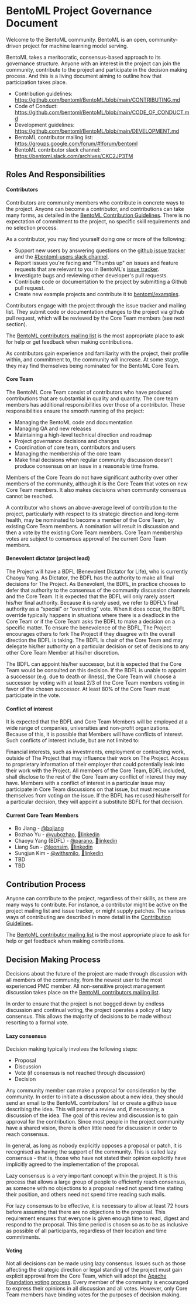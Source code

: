 # BentoML Project Governance Document

Welcome to the BentoML community. BentoML is an open, community-driven project for
machine learning model serving.

BentoML takes a meritocratic, consensus-based approach to its governance structure.
Anyone with an interest in the project can join the community, contribute to the project
and participate in the decision making process. And this is a living document aiming to
outline how that participation takes place.

* Contribution guidelines: https://github.com/bentoml/BentoML/blob/main/CONTRIBUTING.md
* Code of Conduct: https://github.com/bentoml/BentoML/blob/main/CODE_OF_CONDUCT.md
* Development guidelines: https://github.com/bentoml/BentoML/blob/main/DEVELOPMENT.md
* BentoML contributor mailing list: https://groups.google.com/forum/#!forum/bentoml
* BentoML contributor slack channel: https://bentoml.slack.com/archives/CKC2JP3TM


## Roles And Responsibilities

#### Contributors

Contributors are community members who contribute in concrete ways to the project.
Anyone can become a contributor, and contributions can take many forms, as detailed in
the [BentoML Contribution Guidelines](https://github.com/bentoml/BentoML/blob/main/CONTRIBUTING.md).
There is no expectation of commitment to the project, no specific skill requirements and
no selection process.

As a contributor, you may find yourself doing one or more of the following:

* Support new users by answering questions on the
    [github issue tracker](https://github.com/bentoml/BentoML/issues) and the
    [#bentoml-users slack channel](https://join.slack.bentoml.org).
* Report issues you're facing and "Thumbs up" on issues and feature requests that are
    relevant to you in BentoML's [issue tracker](https://github.com/bentoml/BentoML/issues).
* Investigate bugs and reviewing other developer's pull requests.
* Contribute code or documentation to the project by submitting a Github pull request.
* Create new example projects and contribute it to [bentoml/examples](https://github.com/bentoml/BentoML/tree/main/examples).


Contributors engage with the project through the issue tracker and mailing list. They
submit code or documentation changes to the project via github pull request, which will
be reviewed by the Core Team members (see next section).

The [BentoML contributors mailing list](https://groups.google.com/forum/#!forum/bentoml)
is the most appropriate place to ask for help or get feedback when making contributions.

As contributors gain experience and familiarity with the project, their profile within,
and commitment to, the community will increase. At some stage, they may find themselves
being nominated for the BentoML Core Team.


#### Core Team

The BentoML Core Team consist of contributors who have produced contributions that are
substantial in quality and quantity. The core team members has additional
responsibilities over those of a contributor. These responsibilities ensure the smooth
running of the project:

* Managing the BentoML code and documentation
* Managing QA and new releases
* Maintaining a high-level technical direction and roadmap
* Project governance decisions and changes
* Coordination of core team, contributors and users
* Managing the membership of the core team
* Make final decisions when regular community discussion doesn’t produce consensus on
    an issue in a reasonable time frame.


Members of the Core Team do not have significant authority over other members of the
community, although it is the Core Team that votes on new Core Team members. It also
makes decisions when community consensus cannot be reached.

A contributor who shows an above-average level of contribution to the project,
particularly with respect to its strategic direction and long-term health, may be
nominated to become a member of the Core Team, by existing Core Team members. A
nomination will result in discussion and then a vote by the existing Core Team members.
Core Team membership votes are subject to consensus approval of the current Core Team
members.


#### Benevolent dictator (project lead)

The Project will have a BDFL (Benevolent Dictator for Life), who is currently Chaoyu
Yang. As Dictator, the BDFL has the authority to make all final decisions for The
Project. As Benevolent, the BDFL, in practice chooses to defer that authority to the
consensus of the community discussion channels and the Core Team. It is expected that
the BDFL will only rarely assert his/her final authority. Because it is rarely used, we
refer to BDFL’s final authority as a “special” or “overriding” vote. When it does occur,
the BDFL override typically happens in situations where there is a deadlock in the Core
Team or if the Core Team asks the BDFL to make a decision on a specific matter. To
ensure the benevolence of the BDFL, The Project encourages others to fork The Project if
they disagree with the overall direction the BDFL is taking. The BDFL is chair of the
Core Team and may delegate his/her authority on a particular decision or set of
decisions to any other Core Team Member at his/her discretion.

The BDFL can appoint his/her successor, but it is expected that the Core Team would be
consulted on this decision. If the BDFL is unable to appoint a successor (e.g. due to
death or illness), the Core Team will choose a successor by voting with at least 2/3 of
the Core Team members voting in favor of the chosen successor. At least 80% of the Core
Team must participate in the vote.


#### Conflict of interest

It is expected that the BDFL and Core Team Members will be employed at a wide range of
companies, universities and non-profit organizations. Because of this, it is possible
that Members will have conflicts of interest. Such conflicts of interest include, but
are not limited to:

Financial interests, such as investments, employment or contracting work, outside of The
Project that may influence their work on The Project. Access to proprietary information
of their employer that could potentially leak into their work with the Project. All
members of the Core Team, BDFL included, shall disclose to the rest of the Core Team any
conflict of interest they may have. Members with a conflict of interest in a particular
issue may participate in Core Team discussions on that issue, but must recuse themselves
from voting on the issue. If the BDFL has recused his/herself for a particular decision,
they will appoint a substitute BDFL for that decision.


#### Current Core Team Members

* Bo Jiang - [@bojiang](https://github.com/bojiang)
* Bozhao Yu - [@yubozhao](https://github.com/yubozhao), [🔗linkedin](https://www.linkedin.com/in/bozhaoyu/)
* Chaoyu Yang (BDFL) - [@parano](https://github.com/parano), [🔗linkedin](https://www.linkedin.com/in/parano/)
* Liang Sun - [@leonsim](https://github.com/leonsim), [🔗linkedin](https://www.linkedin.com/in/1e0ns/)
* Sungjun Kim - [@withsmilo](https://github.com/withsmilo), [🔗linkedin](https://www.linkedin.com/in/smilo/)
* TBD
* TBD


## Contribution Process

Anyone can contribute to the project, regardless of their skills, as there are many ways
to contribute. For instance, a contributor might be active on the project mailing list
and issue tracker, or might supply patches. The various ways of contributing are
described in more detail in the [Contribution Guidelines](https://github.com/bentoml/BentoML/blob/main/CONTRIBUTING.md).

The [BentoML contributor mailing list](https://groups.google.com/forum/#!forum/bentoml)
is the most appropriate place to ask for help or get feedback when making contributions.


## Decision Making Process

Decisions about the future of the project are made through discussion with all members
of the community, from the newest user to the most experienced PMC member. All
non-sensitive project management discussion takes place on the
[BentoML contributors mailing list](https://groups.google.com/forum/#!forum/bentoml).

In order to ensure that the project is not bogged down by endless discussion and
continual voting, the project operates a policy of lazy consensus. This allows the
majority of decisions to be made without resorting to a formal vote.


#### Lazy consensus

Decision making typically involves the following steps:

* Proposal
* Discussion
* Vote (if consensus is not reached through discussion)
* Decision

Any community member can make a proposal for consideration by the community. In order to
initiate a discussion about a new idea, they should send an email to the BentoML
contributors’ list or create a github issue describing the idea. This will prompt a
review and, if necessary, a discussion of the idea. The goal of this review and
discussion is to gain approval for the contribution. Since most people in the project
community have a shared vision, there is often little need for discussion in order to
reach consensus.

In general, as long as nobody explicitly opposes a proposal or patch, it is recognised
as having the support of the community. This is called lazy consensus - that is, those
who have not stated their opinion explicitly have implicitly agreed to the
implementation of the proposal.

Lazy consensus is a very important concept within the project. It is this process that
allows a large group of people to efficiently reach consensus, as someone with no
objections to a proposal need not spend time stating their position, and others need
not spend time reading such mails.

For lazy consensus to be effective, it is necessary to allow at least 72 hours before
assuming that there are no objections to the proposal. This requirement ensures that
everyone is given enough time to read, digest and respond to the proposal. This time
period is chosen so as to be as inclusive as possible of all participants, regardless
of their location and time commitments.


#### Voting

Not all decisions can be made using lazy consensus. Issues such as those affecting the
strategic direction or legal standing of the project must gain explicit approval from
the Core Team, which will adopt the
[Apache Foundation voting process](https://www.apache.org/foundation/voting.html).
Every member of the community is encouraged to express their opinions in
all discussion and all votes. However, only Core Team members have binding votes for the
purposes of decision making.
